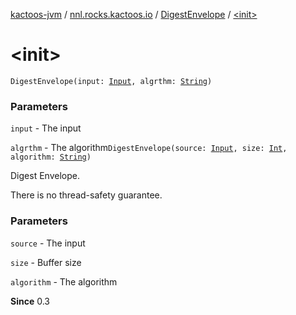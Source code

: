 [kactoos-jvm](../../index.md) / [nnl.rocks.kactoos.io](../index.md) / [DigestEnvelope](index.md) / [&lt;init&gt;](./-init-.md)

# &lt;init&gt;

`DigestEnvelope(input: `[`Input`](../../nnl.rocks.kactoos/-input/index.md)`, algrthm: `[`String`](https://kotlinlang.org/api/latest/jvm/stdlib/kotlin/-string/index.html)`)`

### Parameters

`input` - The input

`algrthm` - The algorithm`DigestEnvelope(source: `[`Input`](../../nnl.rocks.kactoos/-input/index.md)`, size: `[`Int`](https://kotlinlang.org/api/latest/jvm/stdlib/kotlin/-int/index.html)`, algorithm: `[`String`](https://kotlinlang.org/api/latest/jvm/stdlib/kotlin/-string/index.html)`)`

Digest Envelope.

There is no thread-safety guarantee.

### Parameters

`source` - The input

`size` - Buffer size

`algorithm` - The algorithm

**Since**
0.3

